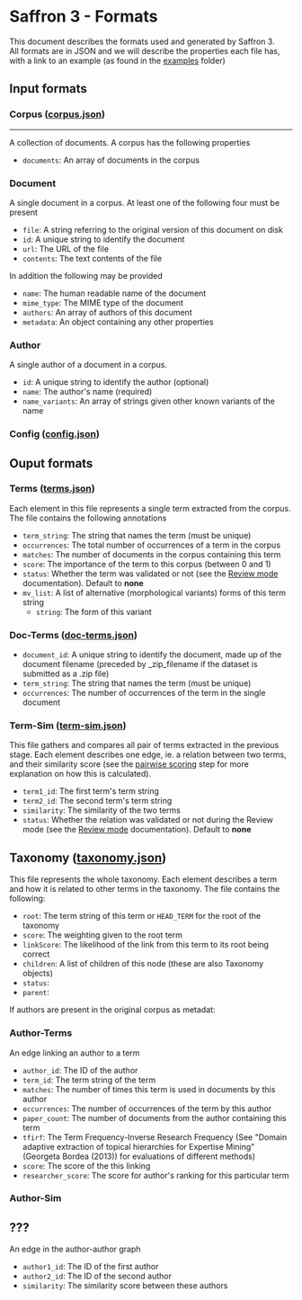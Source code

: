 Saffron 3 - Formats
===================

This document describes the formats used and generated by Saffron 3. <br/>All formats are in JSON
and we will describe the properties each file has, with a link to an example (as found in the [examples](https://gitlab.insight-centre.org/saffron/saffron/blob/saffron_development/examples/) folder)

## Input formats

### Corpus  ([corpus.json](https://gitlab.insight-centre.org/saffron/saffron/blob/saffron_development/examples/corpus.json))
------

A collection of documents. A corpus has the following properties

* `documents`: An array of documents in the corpus

### Document 

A single document in a corpus. At least one of the following four must
be present

* `file`: A string referring to the original version of this document on disk
* `id`: A unique string to identify the document
* `url`: The URL of the file
* `contents`: The text contents of the file

In addition the following may be provided

* `name`: The human readable name of the document
* `mime_type`: The MIME type of the document
* `authors`: An array of authors of this document
* `metadata`: An object containing any other properties

### Author

A single author of a document in a corpus.

* `id`: A unique string to identify the author (optional)
* `name`: The author's name (required)
* `name_variants`: An array of strings given other known variants of the name

### Config ([config.json](https://gitlab.insight-centre.org/saffron/saffron/blob/saffron_development/examples/config.json))

## Ouput formats


### Terms ([terms.json](https://gitlab.insight-centre.org/saffron/saffron/blob/saffron_development/examples/terms.json))

Each element in this file represents a single term extracted from the corpus. The file contains the following annotations

* `term_string`: The string that names the term (must be unique)
* `occurrences`: The total number of occurrences of a term in the corpus
* `matches`: The number of documents in the corpus containing this term
* `score`: The importance of the term to this corpus (between 0 and 1)
* `status`: Whether the term was validated or not (see the [Review mode](https://gitlab.insight-centre.org/saffron/saffron/wikis/Review-mode) documentation). Default to **none**
* `mv_list`: A list of alternative (morphological variants) forms of this 
term string
   * `string`: The form of this variant



### Doc-Terms ([doc-terms.json](https://gitlab.insight-centre.org/saffron/saffron/blob/saffron_development/examples/doc-terms.json))

* `document_id`: A unique string to identify the document, made up of the document filename (preceded by _zip_filename if the dataset is submitted as a .zip file)  
* `term_string`: The string that names the term (must be unique)
* `occurrences`: The number of occurrences of the term in the single document


### Term-Sim ([term-sim.json](https://gitlab.insight-centre.org/saffron/saffron/blob/saffron_development/examples/term-sim.json))

This file gathers and compares all pair of terms extracted in the previous stage. Each element describes one edge, ie. a relation between two terms, and their similarity score (see the [pairwise scoring](https://gitlab.insight-centre.org/saffron/saffron/wikis/saffron-approach#211-pairwise-scoring) step for more explanation on how this is calculated).

* `term1_id`: The first term's term string
* `term2_id`: The second term's term string
* `similarity`: The similarity of the two terms 
* `status`: Whether the relation was validated or not during the Review mode (see the [Review mode](https://gitlab.insight-centre.org/saffron/saffron/wikis/Review-mode) documentation). Default to **none**

## Taxonomy ([taxonomy.json](https://gitlab.insight-centre.org/saffron/saffron/blob/saffron_development/examples/taxonomy.json))

This file represents the whole taxonomy. Each element describes a term and how it is related to other terms in the taxonomy. 
The file contains the following:

* `root`: The term string of this term or `HEAD_TERM` for the root of the taxonomy
* `score`: The weighting given to the root term
* `linkScore`: The likelihood of the link from this term to its root being correct
* `children`: A list of children of this node (these are also Taxonomy objects)
* `status`:
* `parent`:



If authors are present in the original corpus as metadat:
### Author-Terms

An edge linking an author to a term

* `author_id`: The ID of the author
* `term_id`: The term string of the term
* `matches`: The number of times this term is used in documents by this author
* `occurrences`: The number of occurrences of the term by this author
* `paper_count`: The number of documents from the author containing this term
* `tfirf`: The Term Frequency-Inverse Research Frequency (See "Domain adaptive 
extraction of topical hierarchies for Expertise Mining" (Georgeta Bordea (2013)) 
for evaluations of different methods)
* `score`: The score of the this linking
* `researcher_score`: The score for author's ranking for this particular term

### Author-Sim

???
-------------

An edge in the author-author graph

* `author1_id`: The ID of the first author
* `author2_id`: The ID of the second author
* `similarity`: The similarity score between these authors








